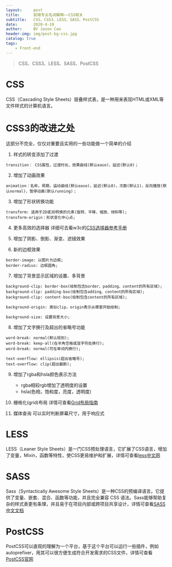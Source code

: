 ```yaml
---
layout:     post
title:      前端专业名词解释——CSS相关
subtitle:   CSS、CSS3、LESS、SASS、PostCSS
date:       2020-4-19
author:     BY Jason Cao
header-img: img/post-bg-css.jpg
catalog: true
tags:
    - Front-end
---
```


> CSS、CSS3、LESS、SASS、PostCSS

# CSS
CSS（Cascading Style Sheets）层叠样式表，是一种用来表现HTML或XML等文件样式的计算机语言。

# CSS3的改进之处
这部分不完全，仅仅对重要且实用的一些功能做一个简单的介绍

1. 样式的转变添加了过渡
```
transition： CSS属性，过渡时长，效果曲线(默认ease)，延迟(默认0)；
```

2. 增加了动画效果
```
animation：名称，周期，运动曲线(默认ease)，延迟(默认0)，次数(默认1)，反向播放(默认normal)，暂停动画(默认running)；
```

3. 增加了形状转换功能
```
transform: 适用于2D或3D转换的元素(旋转、平移、缩放、倾斜等);
transform-origin：形状变化中心点;
```

4. 更多高效的选择器
详细可去看w3c的[CSS选择器参考手册](https://www.w3school.com.cn/cssref/css_selectors.asp "CSS选择器参考手册")

5. 增加了阴影、倒影、渐变、滤镜效果

6. 新的边框效果
```
border-image: 以图片为边框;
border-radius: 边框圆角;
```

7. 增加了背景显示区域的设置、多背景
```
background-clip: border-box(绘制包含border、padding、content的所有区域);
background-clip: padding-box(绘制包含adding、content的所有区域);
background-clip: content-box(绘制包含content的所有区域);
```
```
background-origin: 类似clip，origin表示从哪里开始绘制;
```
```
background-size: 设置背景大小;
```

8. 增加了文字换行及超出的省略号功能
```
word-break: normal(默认规则);
word-break: keep-all(在半角空格或连字符处换行);
word-break: normal(可在单词内换行);
```
```
text-overflow: ellipsis(超出省略号);
text-overflow: clip(超出截断);
```

9. 增加了rgba和hsla颜色表示方法
	- rgba相较rgb增加了透明度的设置
	- hsla(色相，饱和度，亮度，透明度)

10. 栅格化(grid)布局
详情可查看[Grid布局指南](https://www.jianshu.com/p/d183265a8dad "Grid布局指南")

11. 媒体查询
可以实时判断屏幕尺寸，用于响应式

# LESS
LESS（Leaner Style Sheets）是一门CSS预处理语言，它扩展了CSS语言，增加了变量，Mixin，函数等特性，使CSS更易维护和扩展，详情可查看[less中文网](https://less.bootcss.com/ "less中文网")

# SASS
Sass（Syntactically Awesome Style Sheets）是一种CSS的预编译语言。它提供了变量、嵌套、混合、函数等功能，并且完全兼容 CSS 语法。Sass能够帮助复杂的样式表更有条理，并且易于在项目内部或跨项目共享设计，详情可查看[SASS中文文档](https://sass.bootcss.com/documentation "SASS中文文档")

# PostCSS
PostCSS可以直观的理解为一个平台，基于这个平台可以运行一些插件，例如autoprefixer，用其可以很方便生成符合开发需求的CSS文件，详情可查看[PostCSS官网](https://www.postcss.com.cn/ "PostCSS官网")


